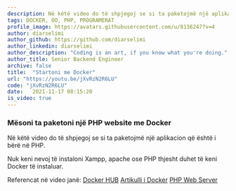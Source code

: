 ```yaml
---
description: Në këtë video do të shpjegoj se si ta paketojmë një aplikacion që është i bërë në PHP. 
tags: DOCKER, OO, PHP, PROGRAMERAT
profile_image: https://avatars.githubusercontent.com/u/8136247?v=4
author: diarselimi
author_github: https://github.com/diarselimi
author_linkedin: diarselimi
author_description: "Coding is an art, if you know what you're doing."
author_title: Senior Backend Engineer
archive: false
title:  "Startoni me Docker"
url: "https://youtu.be/jXvRzN2R6LU"
code: "jXvRzN2R6LU"
date:   2021-11-17 08:15:20
is_video: true
---
```


### Mësoni ta paketoni një PHP website me Docker
Në këtë video do të shpjegoj se si ta paketojmë një aplikacion që është i bërë në PHP.

Nuk keni nevoj të instaloni Xampp, apache ose PHP thjesht duhet të keni Docker të instaluar.

Referencat në video janë:
[Docker HUB](https://hub.docker.com)
[Artikulli i Docker](https://programerat.github.io/2022/01/si-te-krijoni-aplikacionin-tuaj-te-pare-me-docker)
[PHP Web Server](https://www.php.net/manual/en/features.commandline.webserver.php)


